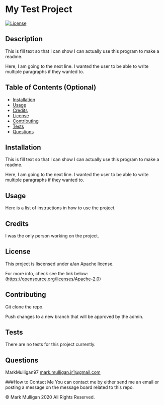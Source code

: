 # My Test Project

  [![License](https://img.shields.io/badge/License-Apache%202.0-blue.svg)](https://opensource.org/licenses/Apache-2.0)

  ## Description 
  This is fill text so that I can show I can actually use this program to make a readme.

Here, I am going to the next line.  I wanted the user to be able to write multiple paragraphs if they wanted to.

  
  ## Table of Contents (Optional)
  
  * [Installation](#installation)
  * [Usage](#usage)
  * [Credits](#credits)
  * [License](#license)
  * [Contributing](#contributing)
  * [Tests](#tests)
  * [Questions](#questions)
  
  
  ## Installation
  This is fill text so that I can show I can actually use this program to make a readme.

Here, I am going to the next line.  I wanted the user to be able to write multiple paragraphs if they wanted to.

  
  ## Usage 
  Here is a list of instructions in how to use the project.

  
  ## Credits
  I was the only person working on the project.

  
  ## License
  This project is liscensed under a/an Apache license.

  For more info, check see the link below:
  (https://opensource.org/licenses/Apache-2.0)
  
  ## Contributing
  Git clone the repo.

Push changes to a new branch that will be approved by the admin.

  
  ## Tests
  There are no tests for this project currently.


  ## Questions
  MarkMulligan97
  mark.mulligan.jr1@gmail.com

  ###How to Contact Me
  You can contact me by either send me an email or posting a message on the message board related to this repo.

  
  © Mark Mulligan 2020 All Rights Reserved.


